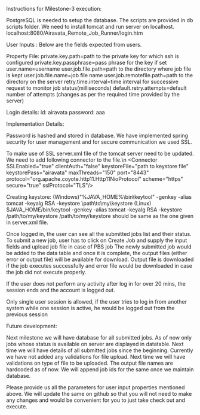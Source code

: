 Instructions for Milestone-3 execution:

PostgreSQL is needed to setup the database. The scripts are provided in db scripts folder. 
We need to install tomcat and run server on localhost.
localhost:8080/Airavata_Remote_Job_Runner/login.htm

User Inputs : Below are the fields expected from users.

Property File:
private.key.path=path to the private key for which ssh is configured
private.key.passphrase=pass phrase for the key if set
user.name=username
user.job.file.path=path to the directory where job file is kept
user.job.file.name=job file name
user.job.remotefile.path=path to the directory on the server
retry.time.interval=time interval for successive request to monitor job status(milliseconds)
default.retry.attempts=default number of attempts (changes as per the required time provided by the server) 

Login details: 
id: airavata
password: aaa

Implementation Details:

Password is hashed and stored in database. We have implemented spring security for user management and for secure communication we used SSL.

To make use of SSL server.xml file of the tomcat server need to be updated.
We need to add following connector to the file.\n
&lt;Connector SSLEnabled="true" clientAuth="false" keystoreFile="path to keystore file" keystorePass="airavata" maxThreads="150" port="8443" protocol="org.apache.coyote.http11.Http11NioProtocol" scheme="https" secure="true" sslProtocol="TLS"/&gt;

Creating keystore:
(Windows)"%JAVA_HOME%\bin\keytool" -genkey -alias tomcat -keyalg RSA
  -keystore \path\to\my\keystore
(Linux) $JAVA_HOME/bin/keytool -genkey -alias tomcat -keyalg RSA
  -keystore /path/to/my/keystore
/path/to/my/keystore should be same as the one given in server.xml file.

Once logged in, the user can see all the submitted jobs list and their status. 
To submit a new job, user has to click on Create Job and supply the input fields and upload job file in case of PBS job
The newly submitted job would be added to the data table and once it is complete, the output files (either error or output file) will be available for download. Output file is downloaded if the job executes successfully and error file would be downloaded in case the job did not execute properly.

If the user does not perform any activity after log in for over 20 mins, the session ends and the account is logged out.

Only single user session is allowed, if the user tries to log in from another system while one session is active, he would be logged out from the previous session

Future development:

Next milestone we will have database for all submitted jobs. As of now only jobs whose status is available on server are displayed in datatable. Next time we will have details of all submitted jobs since the beginning.
Currently we have not added any validations for file upload. Next time we will have validations on type of file to be uploaded.
The output file names are hardcoded as of now. We will append job ids for the same once we maintain database.


Please provide us all the parameters for user input properties mentioned above. We will update the same on github so that you will not need to make any changes and would be convenient for you to just take check out and execute.

